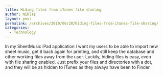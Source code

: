 ```yaml
---
title: Hiding files from iTunes file sharing
author: Niklas
layout: post
permalink: /archives/2010/06/28/hiding-files-from-itunes-file-sharing/
categories:
  - Technology
---
```

In my SheetMusic iPad application I want my users to be able to import new sheet music, get it back again for printing, and still keep the database and other working files away from the user. Luckily, hiding files is easy, even with file sharing enabled. Just prefix your files and directories with a dot, and they will be as hidden to iTunes as they always have been to Finder